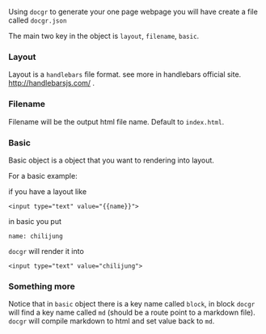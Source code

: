 Using `docgr` to generate your one page webpage you will have create a file called `docgr.json`

The main two key in the object is `layout`, `filename`, `basic`.

### Layout

Layout is a `handlebars` file format. see more in handlebars official site. http://handlebarsjs.com/ . 


### Filename

Filename will be the output html file name. Default to `index.html`.


### Basic

Basic object is a object that you want to rendering into layout. 


For a basic example:

if you have a layout like

```
<input type="text" value="{{name}}">
```

in basic you put

```
name: chilijung
```

`docgr` will render it into 

```
<input type="text" value="chilijung">
```

### Something more

Notice that in `basic` object there is a key name called `block`, in block `docgr` will find a key name called `md` (should be a route point to a markdown file). `docgr` will compile markdown to html and set value back to `md`.

